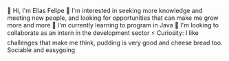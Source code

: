 👋 Hi, I'm Elias Felipe
👀 I'm interested in seeking more knowledge and meeting new people, and looking for opportunities that can make me grow more and more
🌱 I'm currently learning to program in Java
💞️ I'm looking to collaborate as an intern in the development sector
⚡ Curiosity: I like challenges that make me think, pudding is very good and cheese bread too. Sociable and easygoing
